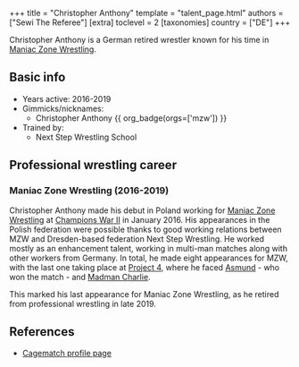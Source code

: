 +++
title = "Christopher Anthony"
template = "talent_page.html"
authors = ["Sewi The Referee"]
[extra]
toclevel = 2
[taxonomies]
country = ["DE"]
+++

Christopher Anthony is a German retired wrestler known for his time in [Maniac Zone Wrestling](@/o/mzw.md).

## Basic info

* Years active: 2016-2019
* Gimmicks/nicknames:
  - Christopher Anthony {{ org_badge(orgs=['mzw']) }}
* Trained by:
  - Next Step Wrestling School

## Professional wrestling career

### Maniac Zone Wrestling (2016-2019)

Christopher Anthony made his debut in Poland working for [Maniac Zone Wrestling](@/o/mzw.md) at [Champions War II](@/e/mzw/2016-01-10-mzw-champions-war-2.md) in January 2016.
His appearances in the Polish federation were possible thanks to good working relations between MZW and Dresden-based federation Next Step Wrestling.
He worked mostly as an enhancement talent, working in multi-man matches along with other workers from Germany.
In total, he made eight appearances for MZW, with the last one taking place at [Project 4](@/e/mzw/2019-03-23-mzw-project-4-open-your-eyes.md), where he faced [Asmund](@/w/asmund.md) - who won the match - and [Madman Charlie](@/w/madman-charlie.md).

This marked his last appearance for Maniac Zone Wrestling, as he retired from professional wrestling in late 2019.

## References

* [Cagematch profile page](https://www.cagematch.net/?id=2&nr=20384)
